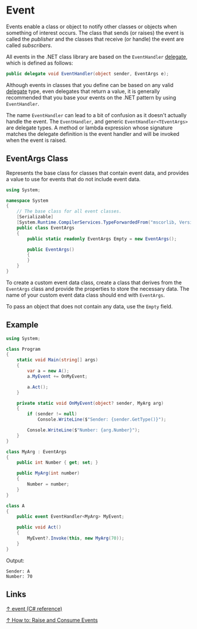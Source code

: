 # Event

Events enable a class or object to notify other classes or objects when something of interest occurs. The class that sends (or raises) the event is called the _publisher_ and the classes that receive (or handle) the event are called _subscribers_.

All events in the .NET class library are based on the `EventHandler` [delegate](delegate.md), which is defined as follows:

```csharp
public delegate void EventHandler(object sender, EventArgs e);
```

Although events in classes that you define can be based on any valid [delegate](delegate.md) type, even delegates that return a value, it is generally recommended that you base your events on the .NET pattern by using `EventHandler`.

The name `EventHandler` can lead to a bit of confusion as it doesn't actually handle the event. The `EventHandler`, and generic `EventHandler<TEventArgs>` are delegate types. A method or lambda expression whose signature matches the delegate definition is the event handler and will be invoked when the event is raised.

## EventArgs Class

Represents the base class for classes that contain event data, and provides a value to use for events that do not include event data.

```csharp
using System;

namespace System
{
    // The base class for all event classes.
    [Serializable]
    [System.Runtime.CompilerServices.TypeForwardedFrom("mscorlib, Version=4.0.0.0, Culture=neutral, PublicKeyToken=b77a5c561934e089")]
    public class EventArgs
    {
        public static readonly EventArgs Empty = new EventArgs();

        public EventArgs()
        {
        }
    }
}
```

To create a custom event data class, create a class that derives from the `EventArgs` class and provide the properties to store the necessary data. The name of your custom event data class should end with `EventArgs`.

To pass an object that does not contain any data, use the `Empty` field.

## Example

```csharp
using System;

class Program
{
    static void Main(string[] args)
    {
        var a = new A();
        a.MyEvent += OnMyEvent;

        a.Act();
    }

    private static void OnMyEvent(object? sender, MyArg arg)
    {
        if (sender != null)
            Console.WriteLine($"Sender: {sender.GetType()}");

        Console.WriteLine($"Number: {arg.Number}");
    }
}

class MyArg : EventArgs
{
    public int Number { get; set; }

    public MyArg(int number)
    {
        Number = number;
    }
}

class A
{
    public event EventHandler<MyArg> MyEvent;

    public void Act()
    {
        MyEvent?.Invoke(this, new MyArg(70));
    }
}
```

Output:

```output
Sender: A
Number: 70
```

## Links

[↑ event (C# reference)](https://docs.microsoft.com/en-us/dotnet/csharp/language-reference/keywords/event)

[↑ How to: Raise and Consume Events](https://docs.microsoft.com/en-us/dotnet/standard/events/how-to-raise-and-consume-events)
